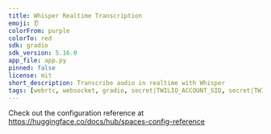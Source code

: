```yaml
---
title: Whisper Realtime Transcription
emoji: 👂
colorFrom: purple
colorTo: red
sdk: gradio
sdk_version: 5.16.0
app_file: app.py
pinned: false
license: mit
short_description: Transcribe audio in realtime with Whisper
tags: [webrtc, websocket, gradio, secret|TWILIO_ACCOUNT_SID, secret|TWILIO_AUTH_TOKEN, secret|GROQ_API_KEY]
---
```


Check out the configuration reference at https://huggingface.co/docs/hub/spaces-config-reference